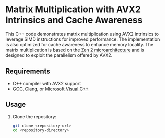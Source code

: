 # Matrix Multiplication with AVX2 Intrinsics and Cache Awareness

This C++ code demonstrates matrix multiplication using AVX2 intrinsics to leverage SIMD instructions for improved performance. The implementation is also optimized for cache awareness to enhance memory locality. The matrix multiplication is based on the [Zen 2 microarchitecture](https://en.wikichip.org/wiki/amd/microarchitectures/zen_2) and is designed to exploit the parallelism offered by AVX2.

## Requirements

- C++ compiler with AVX2 support
- [GCC](https://gcc.gnu.org/), [Clang](https://clang.llvm.org/), or [Microsoft Visual C++](https://visualstudio.microsoft.com/visual-cpp-build-tools/)

## Usage

1. Clone the repository:

   ```bash
   git clone <repository-url>
   cd <repository-directory>
